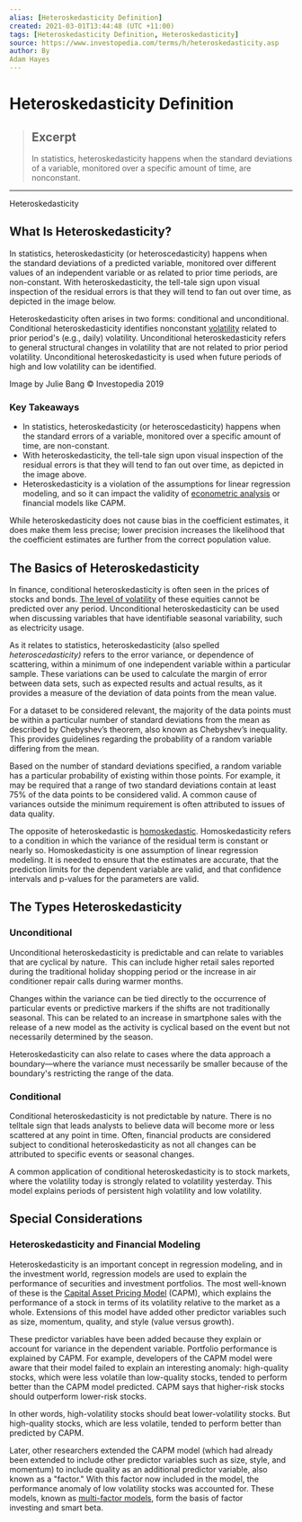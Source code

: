 ```yaml
---
alias: [Heteroskedasticity Definition]
created: 2021-03-01T13:44:48 (UTC +11:00)
tags: [Heteroskedasticity Definition, Heteroskedasticity]
source: https://www.investopedia.com/terms/h/heteroskedasticity.asp
author: By
Adam Hayes
---
```


# Heteroskedasticity Definition

> ## Excerpt
> In statistics, heteroskedasticity happens when the standard deviations of a variable, monitored over a specific amount of time, are nonconstant.

---

Heteroskedasticity
## What Is Heteroskedasticity?

In statistics, heteroskedasticity (or heteroscedasticity) happens when the standard deviations of a predicted variable, monitored over different values of an independent variable or as related to prior time periods, are non-constant. With heteroskedasticity, the tell-tale sign upon visual inspection of the residual errors is that they will tend to fan out over time, as depicted in the image below.

Heteroskedasticity often arises in two forms: conditional and unconditional. Conditional heteroskedasticity identifies nonconstant [volatility](https://www.investopedia.com/terms/v/volatility.asp) related to prior period's (e.g., daily) volatility. Unconditional heteroskedasticity refers to general structural changes in volatility that are not related to prior period volatility. Unconditional heteroskedasticity is used when future periods of high and low volatility can be identified.

Image by Julie Bang © Investopedia 2019 

### Key Takeaways

-   In statistics, heteroskedasticity (or heteroscedasticity) happens when the standard errors of a variable, monitored over a specific amount of time, are non-constant.
-   With heteroskedasticity, the tell-tale sign upon visual inspection of the residual errors is that they will tend to fan out over time, as depicted in the image above.
-   Heteroskedasticity is a violation of the assumptions for linear regression modeling, and so it can impact the validity of [econometric analysis](https://www.investopedia.com/terms/e/econometrics.asp) or financial models like CAPM.

While heteroskedasticity does not cause bias in the coefficient estimates, it does make them less precise; lower precision increases the likelihood that the coefficient estimates are further from the correct population value.

## The Basics of Heteroskedasticity

In finance, conditional heteroskedasticity is often seen in the prices of stocks and bonds. [The level of volatility](https://www.investopedia.com/articles/active-trading/040515/how-profit-volatility.asp) of these equities cannot be predicted over any period. Unconditional heteroskedasticity can be used when discussing variables that have identifiable seasonal variability, such as electricity usage.

As it relates to statistics, heteroskedasticity (also spelled _heteroscedasticity)_ refers to the error variance, or dependence of scattering, within a minimum of one independent variable within a particular sample. These variations can be used to calculate the margin of error between data sets, such as expected results and actual results, as it provides a measure of the deviation of data points from the mean value.

For a dataset to be considered relevant, the majority of the data points must be within a particular number of standard deviations from the mean as described by Chebyshev’s theorem, also known as Chebyshev’s inequality. This provides guidelines regarding the probability of a random variable differing from the mean.

Based on the number of standard deviations specified, a random variable has a particular probability of existing within those points. For example, it may be required that a range of two standard deviations contain at least 75% of the data points to be considered valid. A common cause of variances outside the minimum requirement is often attributed to issues of data quality.

The opposite of heteroskedastic is [homoskedastic](https://www.investopedia.com/terms/h/homoskedastic.asp). Homoskedasticity refers to a condition in which the variance of the residual term is constant or nearly so. Homoskedasticity is one assumption of linear regression modeling. It is needed to ensure that the estimates are accurate, that the prediction limits for the dependent variable are valid, and that confidence intervals and p-values for the parameters are valid.

## The Types Heteroskedasticity

### Unconditional

Unconditional heteroskedasticity is predictable and can relate to variables that are cyclical by nature.  This can include higher retail sales reported during the traditional holiday shopping period or the increase in air conditioner repair calls during warmer months.

Changes within the variance can be tied directly to the occurrence of particular events or predictive markers if the shifts are not traditionally seasonal. This can be related to an increase in smartphone sales with the release of a new model as the activity is cyclical based on the event but not necessarily determined by the season.

Heteroskedasticity can also relate to cases where the data approach a boundary—where the variance must necessarily be smaller because of the boundary's restricting the range of the data.

### Conditional

Conditional heteroskedasticity is not predictable by nature. There is no telltale sign that leads analysts to believe data will become more or less scattered at any point in time. Often, financial products are considered subject to conditional heteroskedasticity as not all changes can be attributed to specific events or seasonal changes.

A common application of conditional heteroskedasticity is to stock markets, where the volatility today is strongly related to volatility yesterday. This model explains periods of persistent high volatility and low volatility.

## Special Considerations

### Heteroskedasticity and Financial Modeling

Heteroskedasticity is an important concept in regression modeling, and in the investment world, regression models are used to explain the performance of securities and investment portfolios. The most well-known of these is the [Capital Asset Pricing Model](https://www.investopedia.com/terms/c/capm.asp) (CAPM), which explains the performance of a stock in terms of its volatility relative to the market as a whole. Extensions of this model have added other predictor variables such as size, momentum, quality, and style (value versus growth).

These predictor variables have been added because they explain or account for variance in the dependent variable. Portfolio performance is explained by CAPM. For example, developers of the CAPM model were aware that their model failed to explain an interesting anomaly: high-quality stocks, which were less volatile than low-quality stocks, tended to perform better than the CAPM model predicted. CAPM says that higher-risk stocks should outperform lower-risk stocks.

In other words, high-volatility stocks should beat lower-volatility stocks. But high-quality stocks, which are less volatile, tended to perform better than predicted by CAPM.

Later, other researchers extended the CAPM model (which had already been extended to include other predictor variables such as size, style, and momentum) to include quality as an additional predictor variable, also known as a "factor." With this factor now included in the model, the performance anomaly of low volatility stocks was accounted for. These models, known as [multi-factor models](https://www.investopedia.com/terms/m/multifactor-model.asp), form the basis of factor investing and smart beta.
